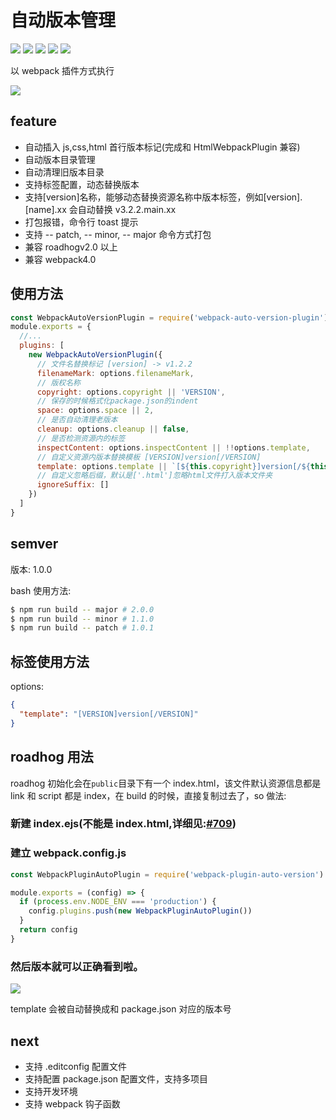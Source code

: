 # 自动版本管理

[![](https://img.shields.io/npm/v/webpack-plugin-auto-version.svg?style=flat-square)](https://www.npmjs.com/package/webpack-plugin-auto-version)
[![](https://img.shields.io/github/commit-activity/y/zsirfs/webpack-plugin-auto-version.svg?style=flat-square)](https://www.npmjs.com/package/webpack-plugin-auto-version)
[![](https://img.shields.io/github/last-commit/zsirfs/webpack-plugin-auto-version/master.svg?style=flat-square)](https://github.com/zsirfs/webpack-plugin-auto-version)
[![](https://img.shields.io/npm/l/webpack-plugin-auto-version.svg?style=flat-square)](https://github.com/zsirfs/webpack-plugin-auto-version)
[![](https://img.shields.io/github/commit-activity/y/zsirfs/webpack-plugin-auto-version.svg?style=flat-square)](https://github.com/zsirfs/webpack-plugin-auto-version)

以 webpack 插件方式执行

![](http://ojgquc007.bkt.clouddn.com/dragon-qiniu/1526538819370.jpg)

## feature

- 自动插入 js,css,html 首行版本标记(完成和 HtmlWebpackPlugin 兼容)
- 自动版本目录管理
- 自动清理旧版本目录
- 支持标签配置，动态替换版本
- 支持[version]名称，能够动态替换资源名称中版本标签，例如[version].[name].xx 会自动替换
  v3.2.2.main.xx
- 打包报错，命令行 toast 提示
- 支持 -- patch, -- minor, -- major 命令方式打包
- 兼容 roadhogv2.0 以上
- 兼容 webpack4.0

## 使用方法

```js
const WebpackAutoVersionPlugin = require('webpack-auto-version-plugin')
module.exports = {
  //...
  plugins: [
    new WebpackAutoVersionPlugin({
      // 文件名替换标记 [version] -> v1.2.2
      filenameMark: options.filenameMark,
      // 版权名称
      copyright: options.copyright || 'VERSION',
      // 保存的时候格式化package.json的indent
      space: options.space || 2,
      // 是否自动清理老版本
      cleanup: options.cleanup || false,
      // 是否检测资源内的标签
      inspectContent: options.inspectContent || !!options.template,
      // 自定义资源内版本替换模板 [VERSION]version[/VERSION]
      template: options.template || `[${this.copyright}]version[/${this.copyright}]`,
      // 自定义忽略后缀，默认是['.html']忽略html文件打入版本文件夹
      ignoreSuffix: []
    })
  ]
}
```

## semver

版本: 1.0.0

bash 使用方法:

```bash
$ npm run build -- major # 2.0.0
$ npm run build -- minor # 1.1.0
$ npm run build -- patch # 1.0.1
```

## 标签使用方法

options:

```json
{
  "template": "[VERSION]version[/VERSION]"
}
```

## roadhog 用法

roadhog 初始化会在`public`目录下有一个 index.html，该文件默认资源信息都是 link 和 script 都是
index，在 build 的时候，直接复制过去了，so 做法:

### 新建 index.ejs(不能是 index.html,详细见:[#709](https://github.com/sorrycc/roadhog/issues/709))

### 建立 webpack.config.js

```js
const WebpackPluginAutoPlugin = require('webpack-plugin-auto-version')

module.exports = (config) => {
  if (process.env.NODE_ENV === 'production') {
    config.plugins.push(new WebpackPluginAutoPlugin())
  }
  return config
}
```

### 然后版本就可以正确看到啦。

![](http://ojgquc007.bkt.clouddn.com/dragon-qiniu/1528278030906.jpg)

template 会被自动替换成和 package.json 对应的版本号

## next

- 支持 .editconfig 配置文件
- 支持配置 package.json 配置文件，支持多项目
- 支持开发环境
- 支持 webpack 钩子函数
